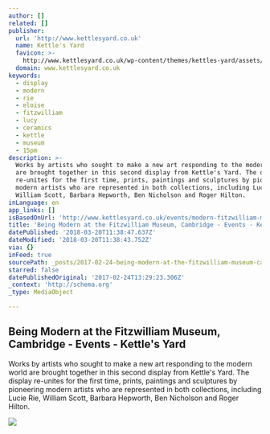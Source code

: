 ```yaml
---
author: []
related: []
publisher:
  url: 'http://www.kettlesyard.co.uk'
  name: Kettle's Yard
  favicon: >-
    http://www.kettlesyard.co.uk/wp-content/themes/kettles-yard/assets/favicon.png
  domain: www.kettlesyard.co.uk
keywords:
  - display
  - modern
  - rie
  - eloise
  - fitzwilliam
  - lucy
  - ceramics
  - kettle
  - museum
  - 15pm
description: >-
  Works by artists who sought to make a new art responding to the modern world
  are brought together in this second display from Kettle's Yard. The display
  re-unites for the first time, prints, paintings and sculptures by pioneering
  modern artists who are represented in both collections, including Lucie Rie,
  William Scott, Barbara Hepworth, Ben Nicholson and Roger Hilton.
inLanguage: en
app_links: []
isBasedOnUrl: 'http://www.kettlesyard.co.uk/events/modern-fitzwilliam-museum-cambridge/'
title: 'Being Modern at the Fitzwilliam Museum, Cambridge - Events - Kettle''s Yard'
datePublished: '2018-03-20T11:38:47.637Z'
dateModified: '2018-03-20T11:38:43.752Z'
via: {}
inFeed: true
sourcePath: _posts/2017-02-24-being-modern-at-the-fitzwilliam-museum-cambridge-events-.md
starred: false
datePublishedOriginal: '2017-02-24T13:29:23.306Z'
_context: 'http://schema.org'
_type: MediaObject

---
```

<article style=""><h1>Being Modern at the Fitzwilliam Museum, Cambridge - Events - Kettle's Yard</h1><p>Works by artists who sought to make a new art responding to the modern world are brought together in this second display from Kettle's Yard. The display re-unites for the first time, prints, paintings and sculptures by pioneering modern artists who are represented in both collections, including Lucie Rie, William Scott, Barbara Hepworth, Ben Nicholson and Roger Hilton.</p><img src="http://www.kettlesyard.co.uk/wp-content/uploads/2016/01/MG_8409-copy.jpg" /></article>